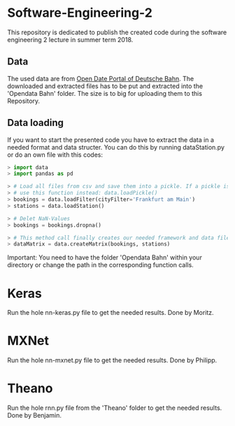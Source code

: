 # Software-Engineering-2

This repository is dedicated to publish the created code during the software engineering 2 lecture in summer term 2018.

## Data
The used data are from [Open Date Portal of Deutsche Bahn](http://data.deutschebahn.com/dataset/data-call-a-bike). The downloaded and extracted files has to be put and extracted into the 'Opendata Bahn' folder. The size is to big for uploading them to this Repository.

## Data loading
If you want to start the presented code you have to extract the data in a needed format and data structer. You can do this by running dataStation.py or do an own file with this codes:

```python
> import data
> import pandas as pd

> # Load all files from csv and save them into a pickle. If a pickle is already existing
> # use this function instead: data.loadPickle()
> bookings = data.loadFilter(cityFilter='Frankfurt am Main')
> stations = data.loadStation()

> # Delet NaN-Values
> bookings = bookings.dropna()

> # This method call finally creates our needed framework and data files for further working.
> dataMatrix = data.createMatrix(bookings, stations)

```

Important: You need to have the folder 'Opendata Bahn' within your directory or change the path in the corresponding function calls.


# Keras
Run the hole nn-keras.py file to get the needed results. Done by Moritz.

# MXNet
Run the hole nn-mxnet.py file to get the needed results. Done by Philipp.

# Theano
Run the hole rnn.py file from the 'Theano' folder to get the needed results. Done by Benjamin.
